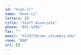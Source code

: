 ```yaml
---
id: "huan-li"
name: "Huan Li"
letters: []
title: "Staff Associate"
phone: "851-5285"
fax: ""
email: "hl2977@cumc.columbia.edu"
room: "608"
url: []
---
```

